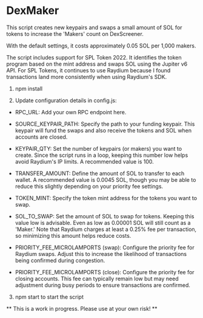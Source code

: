 # DexMaker

This script creates new keypairs and swaps a small amount of SOL for tokens to increase the 'Makers' count on DexScreener.

With the default settings, it costs approximately 0.05 SOL per 1,000 makers.

The script includes support for SPL Token 2022. It identifies the token program based on the mint address and swaps SOL using the Jupiter v6 API. For SPL Tokens, it continues to use Raydium because I found transactions land more consistently when using Raydium's SDK.

1. npm install

2. Update configuration details in config.js:

* RPC_URL: Add your own RPC endpoint here.

* SOURCE_KEYPAIR_PATH: Specify the path to your funding keypair. This keypair will fund the swaps and also receive the tokens and SOL when accounts are closed.

* KEYPAIR_QTY: Set the number of keypairs (or makers) you want to create. Since the script runs in a loop, keeping this number low helps avoid Raydium's IP limits. A recommended value is 100.

* TRANSFER_AMOUNT: Define the amount of SOL to transfer to each wallet. A recommended value is 0.0045 SOL, though you may be able to reduce this slightly depending on your priority fee settings.

* TOKEN_MINT: Specify the token mint address for the tokens you want to swap.

* SOL_TO_SWAP: Set the amount of SOL to swap for tokens. Keeping this value low is advisable. Even as low as 0.00001 SOL will still count as a 'Maker.' Note that Raydium charges at least a 0.25% fee per transaction, so minimizing this amount helps reduce costs.

* PRIORITY_FEE_MICROLAMPORTS (swap): Configure the priority fee for Raydium swaps. Adjust this to increase the likelihood of transactions being confirmed during congestion.

* PRIORITY_FEE_MICROLAMPORTS (close): Configure the priority fee for closing accounts. This fee can typically remain low but may need adjustment during busy periods to ensure transactions are confirmed.

3. npm start to start the script

** This is a work in progress. Please use at your own risk! **
